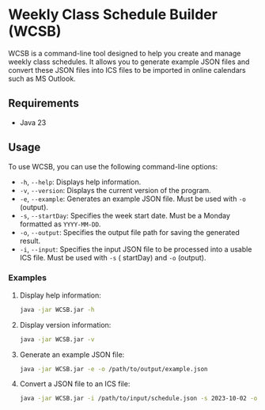 # Weekly Class Schedule Builder (WCSB)

WCSB is a command-line tool designed to help you create and manage weekly class schedules. It allows you to generate
example JSON files and convert these JSON files into ICS files to be imported in online calendars such as MS Outlook.

## Requirements

- Java 23

## Usage

To use WCSB, you can use the following command-line options:

- `-h`, `--help`: Displays help information.
- `-v`, `--version`: Displays the current version of the program.
- `-e`, `--example`: Generates an example JSON file. Must be used with `-o` (output).
- `-s`, `--startDay`: Specifies the week start date. Must be a Monday formatted as `YYYY-MM-DD`.
- `-o`, `--output`: Specifies the output file path for saving the generated result.
- `-i`, `--input`: Specifies the input JSON file to be processed into a usable ICS file. Must be used with `-s` (
  startDay) and `-o` (output).

### Examples

1. Display help information:
    ```sh
    java -jar WCSB.jar -h
    ```

2. Display version information:
    ```sh
    java -jar WCSB.jar -v
    ```

3. Generate an example JSON file:
    ```sh
    java -jar WCSB.jar -e -o /path/to/output/example.json
    ```

4. Convert a JSON file to an ICS file:
    ```sh
    java -jar WCSB.jar -i /path/to/input/schedule.json -s 2023-10-02 -o /path/to/output/schedule.ics
    ```
